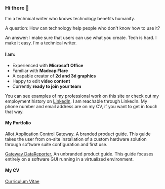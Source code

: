 ### Hi there 👋

I'm a technical writer who knows technology benefits humanity. 

A question: How can technology help people who don't know how to use it?

An answer:  I make sure that users can use what you  create. Tech is hard. I make it easy. I'm a technical writer.

#### I am:

- Experienced with **Microsoft Office**
- Familiar with **Madcap Flare**
- A capable creator of **2d and 3d graphics**
- Happy to edit **video content**
- Currently **ready to join your team**

You can see examples of my professional work on this site or check out my employment history on [LinkedIn](https://www.linkedin.com/in/j-levine/). I am reachable through LinkedIn. My phone number and email address are on my CV, if you want to get in touch that way.

<!--
**Joshua-Levine/Joshua-Levine** is a ✨ _special_ ✨ repository because its `README.md` (this file) appears on your GitHub profile.

Here are some ideas to get you started:

- 🔭 I’m currently working on ...
- 🌱 I’m currently learning ...
- 👯 I’m looking to collaborate on ...
- 🤔 I’m looking for help with ...
- 💬 Ask me about ...
- 📫 How to reach me: ...
- 😄 Pronouns: ...
- ⚡ Fun fact: ...
-->

#### My Portfolio

[Allot Application Control Gateway.](https://github.com/Joshua-Levine/Joshua-Levine/blob/master/portfolio/ACG2000_Users_Guide.pdf) A branded product guide. This guide takes the user from on-site installation of a custom hardware solution through software suite configuration and first use.

[Gateway DataReporter.](https://github.com/Joshua-Levine/Joshua-Levine/blob/master/portfolio/GW_DataReporter_Operation_Guide.pdf) An unbranded product guide. This guide focuses entirely on a software GUI running in a virtualized environment.

#### My CV

[Curriculum Vitae](https://github.com/Joshua-Levine/Joshua-Levine/blob/master/CV/Joshua_Levine_Curriculum_Vitae.pdf) 